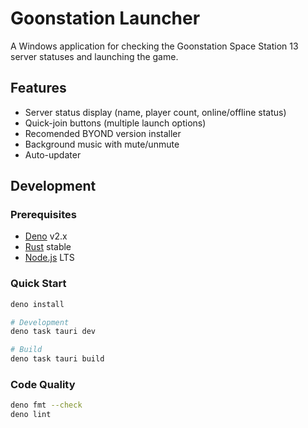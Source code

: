 # Goonstation Launcher

A Windows application for checking the Goonstation Space Station 13 server
statuses and launching the game.

## Features

- Server status display (name, player count, online/offline status)
- Quick-join buttons (multiple launch options)
- Recomended BYOND version installer
- Background music with mute/unmute
- Auto-updater

## Development

### Prerequisites

- [Deno](https://deno.com/) v2.x
- [Rust](https://www.rust-lang.org/) stable
- [Node.js](https://nodejs.org/) LTS

### Quick Start

```bash
deno install

# Development
deno task tauri dev

# Build
deno task tauri build
```

### Code Quality

```bash
deno fmt --check
deno lint
```
